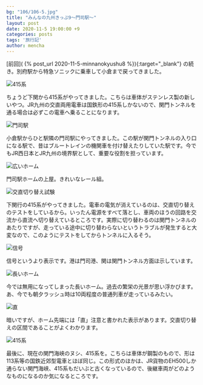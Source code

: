 ```yaml
---
bg: "106/106-5.jpg"
title: "みんなの九州きっぷ9～門司駅～"
layout: post
date: 2020-11-5 19:00:00 +9
categories: posts
tags: '旅行記'
author: mencha
---
```


[前回]( {% post_url 2020-11-5-minnanokyushu8 %}){:target="_blank"} の続き。別府駅から特急ソニックに乗車して小倉まで戻ってきました。

![415系](https://drive.google.com/uc?export=view&id=1n0VOsPiWHGHGl5HLzYbbn_LnuzT1cdy9)

<!--more-->
ちょうど下関から415系がやってきました。こちらは車体がステンレス製の新しいやつ。JR九州の交直両用電車は国鉄形の415系しかないので、関門トンネルを通る場合は必ずこの電車へ乗ることになります。

![門司駅](https://drive.google.com/uc?export=view&id=1ik-7JcJ4KcDqnsQICil8T6UU_yWUJl2J)

小倉駅からひと駅隣の門司駅にやってきました。この駅が関門トンネルの入り口になる駅で、昔はブルートレインの機関車を付け替えたりしていた駅です。今でもJR西日本とJR九州の境界駅として、重要な役割を担っています。

![広いホーム](https://drive.google.com/uc?export=view&id=1rDYVe-mh4PLhhUkk21xYUa09c5rNBQ18)

門司駅ホームの上屋。きれいなレール組。

![交直切り替え試験](https://drive.google.com/uc?export=view&id=1u1pJ_xfs-xiDYrYVGTw6yEFpOG3vszQQ)

下関行の415系がやってきました。電車の電気が消えているのは、交直切り替えのテストをしているから。いったん電源をすべて落とし、車両のほうの回路を交流から直流へ切り替えているところです。実際に切り替わるのは関門トンネルのあたりですが、走っている途中に切り替わらないというトラブルが発生すると大変なので、このようにテストをしてからトンネルに入るそう。

![信号](https://drive.google.com/uc?export=view&id=1uBzczGPTxFtwfYMi9pk1efrSy4e0ZXpN)

信号というより表示です。港は門司港、関は関門トンネル方面ほ示しています。

![長いホーム](https://drive.google.com/uc?export=view&id=161EROdMTLUWVQS5pZ6Fgv4I9A6KEeOE1)

今では無用になってしまった長いホーム。過去の繁栄の光景が思い浮かびます。あ、今でも朝夕ラッシュ時は10両程度の普通列車が走っているみたい。

![直](https://drive.google.com/uc?export=view&id=1b1a6tdHbA1aNNIl6c8b77XBUiuqrWofr)

暗いですが、ホーム先端には「直」注意と書かれた表示があります。交直切り替えの区間であることがよくわかります。

![415系](https://drive.google.com/uc?export=view&id=19GiLv9IyNn1l1ZIff03p4dVYINALF48B)

最後に、現在の関門海峡のヌシ、415系を。こちらは車体が鋼製のもので、形は113系等の国鉄近郊型電車とほぼ同じ。この形式のほかは、JR貨物のEH500しか通らない関門海峡、415系もだいぶと古くなっているので、後継車両がどのようなものになるのか気になるところです。